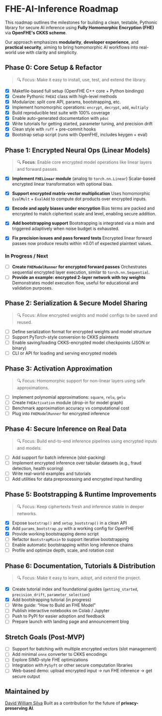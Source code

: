 # FHE-AI-Inference Roadmap

This roadmap outlines the milestones for building a clean, testable, Pythonic library for secure AI inference using **Fully Homomorphic Encryption (FHE)** via **OpenFHE's CKKS scheme**.

Our approach emphasizes **modularity**, **developer experience**, and **practical security**, aiming to bring homomorphic AI workflows into real-world use with clarity and simplicity.

## Phase 0: Core Setup & Refactor

> 🔍 Focus: Make it easy to install, use, test, and extend the library.

- [x] Makefile-based full setup (OpenFHE C++ core + Python bindings)
- [x] Create Pythonic `FHEAI` class with high-level methods
- [x] Modularize: split core API, params, bootstrapping, etc.
- [x] Implement homomorphic operations: `encrypt`, `decrypt`, `add`, `multiply`
- [x] Build reproducible test suite with 100% coverage
- [x] Enable auto-generated documentation with `pdoc`
- [x] Write tutorials for getting started, parameter tuning, and precision drift
- [x] Clean style with `ruff` + pre-commit hooks
- [x] Bootstrap setup script (runs with OpenFHE, includes keygen + eval)

## Phase 1: Encrypted Neural Ops (Linear Models)

> 🔍 **Focus**: Enable core encrypted model operations like linear layers and forward passes.

- [x] **Implement `FHELinear` module** (analog to `torch.nn.Linear`)
  Scalar-based encrypted linear transformation with optional bias.

- [x] **Support encrypted matrix-vector multiplication**
  Uses homomorphic `EvalMult` + `EvalAdd` to compute dot products over encrypted inputs.

- [x] **Encode and apply biases under encryption**
  Bias terms are packed and encrypted to match ciphertext scale and level, enabling secure addition.

- [x] **Add bootstrapping support**
  Bootstrapping is integrated via a mixin and triggered adaptively when noise budget is exhausted.

- [x] **Fix precision issues and pass forward tests**
  Encrypted linear forward passes now produce results within ±0.01 of expected plaintext values.

### In Progress / Next

- [ ] **Create `FHEModelRunner` for encrypted forward passes**
  Orchestrates sequential encrypted layer execution, similar to `torch.nn.Sequential`.
- [ ] **Provide an example: encrypted 2-layer network with toy weights**
  Demonstrates model execution flow, useful for educational and validation purposes.

## Phase 2: Serialization & Secure Model Sharing

> 🔍 Focus: Allow encrypted weights and model configs to be saved and reused.

- [ ] Define serialization format for encrypted weights and model structure
- [ ] Support PyTorch-style conversion to CKKS plaintexts
- [ ] Enable saving/loading CKKS-encrypted model checkpoints (JSON or binary)
- [ ] CLI or API for loading and serving encrypted models

## Phase 3: Activation Approximation

> 🔍 Focus: Homomorphic support for non-linear layers using safe approximations.

- [ ] Implement polynomial approximations: `square`, `relu`, `gelu`
- [ ] Create `FHEActivation` module (drop-in for model graph)
- [ ] Benchmark approximation accuracy vs computational cost
- [ ] Plug into `FHEModelRunner` for encrypted inference

## Phase 4: Secure Inference on Real Data

> 🔍 Focus: Build end-to-end inference pipelines using encrypted inputs and models.

- [ ] Add support for batch inference (slot-packing)
- [ ] Implement encrypted inference over tabular datasets (e.g., fraud detection, health scoring)
- [ ] Write real-world examples and tutorials
- [ ] Add utilities for data preprocessing and encrypted input handling

## Phase 5: Bootstrapping & Runtime Improvements

> 🔍 Focus: Keep ciphertexts fresh and inference stable in deeper networks.

- [x] Expose `bootstrap()` and `setup_bootstrap()` in a clean API
- [x] Add `params_bootstrap.py` with a working config for OpenFHE
- [x] Provide working bootstrapping demo script
- [ ] Refactor `BootstrapMixin` to support iterative bootstrapping
- [ ] Enable automatic bootstrapping within long inference chains
- [ ] Profile and optimize depth, scale, and rotation cost

## Phase 6: Documentation, Tutorials & Distribution

> 🔍 Focus: Make it easy to learn, adopt, and extend the project.

- [x] Create tutorial index and foundational guides (`getting_started`, `precision_drift`, `parameter_selection`)
- [x] Add bootstrapping tutorial (in progress)
- [ ] Write guide: “How to Build an FHE Model”
- [ ] Publish interactive notebooks on Colab / Jupyter
- [ ] Push to PyPI for easier adoption and feedback
- [ ] Prepare launch with landing page and announcement blog

## Stretch Goals (Post-MVP)

- [ ] Support for batching with multiple encrypted vectors (slot management)
- [ ] Add minimal `onnx` converter to CKKS encodings
- [ ] Explore SIMD-style FHE optimizations
- [ ] Integration with `PySyft` or other secure computation libraries
- [ ] Web-based demo: upload encrypted input → run FHE inference → get secure output

## Maintained by

[David William Silva](https://github.com/davidwilliam)
Built as a contribution for the future of **privacy-preserving AI**.
